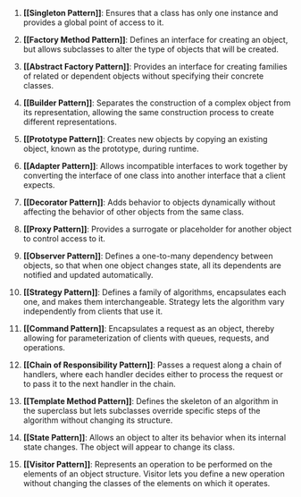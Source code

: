 
1. **[[Singleton Pattern]]**: Ensures that a class has only one instance and provides a global point of access to it.

2. **[[Factory Method Pattern]]**: Defines an interface for creating an object, but allows subclasses to alter the type of objects that will be created.

3. **[[Abstract Factory Pattern]]**: Provides an interface for creating families of related or dependent objects without specifying their concrete classes.

4. **[[Builder Pattern]]**: Separates the construction of a complex object from its representation, allowing the same construction process to create different representations.

5. **[[Prototype Pattern]]**: Creates new objects by copying an existing object, known as the prototype, during runtime.

6. **[[Adapter Pattern]]**: Allows incompatible interfaces to work together by converting the interface of one class into another interface that a client expects.

7. **[[Decorator Pattern]]**: Adds behavior to objects dynamically without affecting the behavior of other objects from the same class.

8. **[[Proxy Pattern]]**: Provides a surrogate or placeholder for another object to control access to it.

9. **[[Observer Pattern]]**: Defines a one-to-many dependency between objects, so that when one object changes state, all its dependents are notified and updated automatically.

10. **[[Strategy Pattern]]**: Defines a family of algorithms, encapsulates each one, and makes them interchangeable. Strategy lets the algorithm vary independently from clients that use it.

11. **[[Command Pattern]]**: Encapsulates a request as an object, thereby allowing for parameterization of clients with queues, requests, and operations.

12. **[[Chain of Responsibility Pattern]]**: Passes a request along a chain of handlers, where each handler decides either to process the request or to pass it to the next handler in the chain.

13. **[[Template Method Pattern]]**: Defines the skeleton of an algorithm in the superclass but lets subclasses override specific steps of the algorithm without changing its structure.

14. **[[State Pattern]]**: Allows an object to alter its behavior when its internal state changes. The object will appear to change its class.

15. **[[Visitor Pattern]]**: Represents an operation to be performed on the elements of an object structure. Visitor lets you define a new operation without changing the classes of the elements on which it operates.
